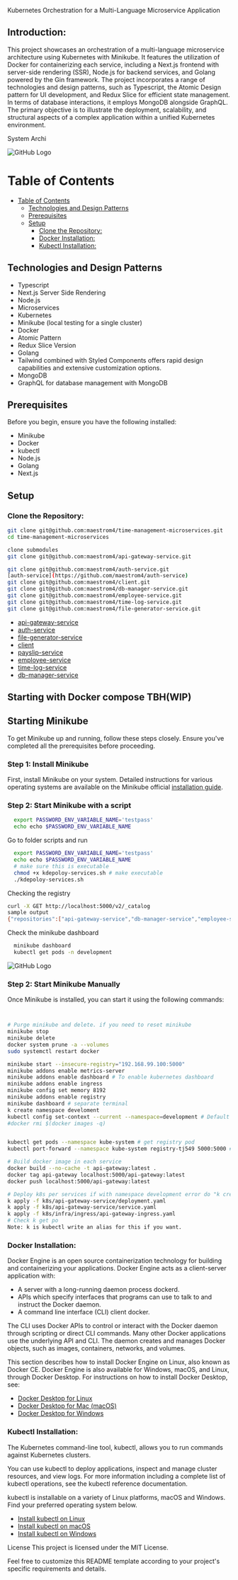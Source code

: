 Kubernetes Orchestration for a Multi-Language Microservice Application

## Introduction:

This project showcases an orchestration of a multi-language microservice architecture using Kubernetes with Minikube. It features the utilization of Docker for containerizing each service, including a Next.js frontend with server-side rendering (SSR), Node.js for backend services, and Golang powered by the Gin framework. The project incorporates a range of technologies and design patterns, such as Typescript, the Atomic Design pattern for UI development, and Redux Slice for efficient state management. In terms of database interactions, it employs MongoDB alongside GraphQL. The primary objective is to illustrate the deployment, scalability, and structural aspects of a complex application within a unified Kubernetes environment.


System Archi


![GitHub Logo](https://github.com/maestrom4/Bundy-management-microservice/blob/develop/bundyRevamp2.jpg?raw=true)

# Table of Contents
- [Table of Contents](#table-of-contents)
	- [Technologies and Design Patterns](#technologies-and-design-patterns)
	- [Prerequisites](#prerequisites)
	- [Setup](#setup)
		- [Clone the Repository:](#clone-the-repository)
		- [Docker Installation:](#docker-installation)
		- [Kubectl Installation:](#kubectl-installation)

## Technologies and Design Patterns
- Typescript
- Next.js Server Side Rendering
- Node.js
- Microservices
- Kubernetes
- Minikube (local testing for a single cluster)
- Docker
- Atomic Pattern
- Redux Slice Version
- Golang
- Tailwind combined with Styled Components offers rapid design capabilities and extensive customization options.
- MongoDB
- GraphQL for database management with MongoDB

## Prerequisites
Before you begin, ensure you have the following installed:
- Minikube
- Docker
- kubectl
- Node.js
- Golang
- Next.js

## Setup
### Clone the Repository:
```bash
git clone git@github.com:maestrom4/time-management-microservices.git
cd time-management-microservices

clone submodules 
git clone git@github.com:maestrom4/api-gateway-service.git

git clone git@github.com:maestrom4/auth-service.git
[auth-service](https://github.com/maestrom4/auth-service)
git clone git@github.com:maestrom4/client.git
git clone git@github.com:maestrom4/db-manager-service.git
git clone git@github.com:maestrom4/employee-service.git
git clone git@github.com:maestrom4/time-log-service.git
git clone git@github.com:maestrom4/file-generator-service.git
```
- [api-gateway-service](https://github.com/maestrom4/api-gateway-service)
- [auth-service](https://github.com/maestrom4/auth-service)
- [file-generator-service](https://github.com/maestrom4/file-generator-service)
- [client](https://github.com/maestrom4/client)
- [payslip-service](https://github.com/maestrom4/payslip-service)
- [employee-service](https://github.com/maestrom4/employee-service)
- [time-log-service](https://github.com/maestrom4/time-log-service)
- [db-manager-service](https://github.com/maestrom4/db-manager-service)

## Starting with Docker compose TBH(WIP)

## Starting Minikube

To get Minikube up and running, follow these steps closely. Ensure you've completed all the prerequisites before proceeding.

### Step 1: Install Minikube

First, install Minikube on your system. Detailed instructions for various operating systems are available on the Minikube official [installation guide](https://minikube.sigs.k8s.io/docs/start/).

### Step 2: Start Minikube with a script

```bash 
  export PASSWORD_ENV_VARIABLE_NAME='testpass'
  echo echo $PASSWORD_ENV_VARIABLE_NAME
```
Go to folder scripts and run 
```bash 
  export PASSWORD_ENV_VARIABLE_NAME='testpass'
  echo echo $PASSWORD_ENV_VARIABLE_NAME
  # make sure this is executable 
  chmod +x kdepoloy-services.sh # make executable
  ./kdepoloy-services.sh
```
Checking the registry
```bash 
curl -X GET http://localhost:5000/v2/_catalog
sample output 
{"repositories":["api-gateway-service","db-manager-service","employee-service"]}

```
Check the minikube dashboard
```bash 
  minikube dashboard
  kubectl get pods -n development
```
![GitHub Logo](https://github.com/maestrom4/Bundy-management-microservice/blob/develop/minikubeDashboard.png?raw=true)

### Step 2: Start Minikube Manually

Once Minikube is installed, you can start it using the following commands:

```bash


# Purge minikube and delete. if you need to reset minikube
minikube stop
minikube delete
docker system prune -a --volumes
sudo systemctl restart docker

minikube start --insecure-registry="192.168.99.100:5000"
minikube addons enable metrics-server
minikube addons enable dashboard # To enable kubernetes dashboard
minikube addons enable ingress
minikube config set memory 8192
minikube addons enable registry
minikube dashboard # separate terminal
k create namespace develoment
kubectl config set-context --current --namespace=development # Default to development
#docker rmi $(docker images -q)


kubectl get pods --namespace kube-system # get registry pod
kubectl port-forward --namespace kube-system registry-tj549 5000:5000 # on another terminal # Don't get the proxy

# Build docker image in each service
docker build --no-cache -t api-gateway:latest .
docker tag api-gateway localhost:5000/api-gateway:latest
docker push localhost:5000/api-gateway:latest

# Deploy k8s per services if with namespace development error do "k create namespace develoment"
k apply -f k8s/api-gateway-service/deployment.yaml
k apply -f k8s/api-gateway-service/service.yaml
k apply -f k8s/infra/ingress/api-gateway-ingress.yaml
# Check k get po
Note: k is kubectl write an alias for this if you want.


```
### Docker Installation: 
Docker Engine is an open source containerization technology for building and containerizing your applications. Docker Engine acts as a client-server application with:

  - A server with a long-running daemon process dockerd.
  - APIs which specify interfaces that programs can use to talk to and instruct the Docker daemon.
  - A command line interface (CLI) client docker.

The CLI uses Docker APIs to control or interact with the Docker daemon through scripting or direct CLI commands. Many other Docker applications use the underlying API and CLI. The daemon creates and manages Docker objects, such as images, containers, networks, and volumes.

This section describes how to install Docker Engine on Linux, also known as Docker CE. Docker Engine is also available for Windows, macOS, and Linux, through Docker Desktop. For instructions on how to install Docker Desktop, see:

  - [Docker Desktop for Linux](https://docs.docker.com/desktop/install/linux-install/)
  - [Docker Desktop for Mac (macOS)](https://docs.docker.com/desktop/install/mac-install/)
  - [Docker Desktop for Windows](https://docs.docker.com/desktop/install/windows-install/)


### Kubectl Installation:
The Kubernetes command-line tool, kubectl, allows you to run commands against Kubernetes clusters.

You can use kubectl to deploy applications, inspect and manage cluster resources, and view logs. For more information including a complete list of kubectl operations, see the kubectl reference documentation.

kubectl is installable on a variety of Linux platforms, macOS and Windows. Find your preferred operating system below.

  - [Install kubectl on Linux](https://kubernetes.io/docs/tasks/tools/install-kubectl-linux/)
  - [Install kubectl on macOS](https://kubernetes.io/docs/tasks/tools/install-kubectl-macos/)
  - [Install kubectl on Windows](https://kubernetes.io/docs/tasks/tools/install-kubectl-windows/)


License
This project is licensed under the MIT License.

Feel free to customize this README template according to your project's specific requirements and details.